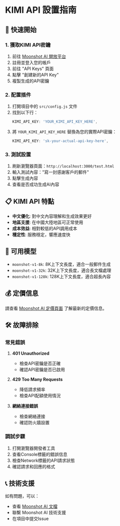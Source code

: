 # KIMI API 設置指南

## 🚀 快速開始

### 1. 獲取KIMI API密鑰

1. 前往 [Moonshot AI 開放平台](https://platform.moonshot.cn/)
2. 註冊並登入您的帳戶
3. 前往 "API Keys" 頁面
4. 點擊 "創建新的API Key"
5. 複製生成的API密鑰

### 2. 配置插件

1. 打開項目中的 `src/config.js` 文件
2. 找到以下行：
   ```javascript
   KIMI_API_KEY: 'YOUR_KIMI_API_KEY_HERE',
   ```
3. 將 `YOUR_KIMI_API_KEY_HERE` 替換為您的實際API密鑰：
   ```javascript
   KIMI_API_KEY: 'sk-your-actual-api-key-here',
   ```

### 3. 測試設置

1. 刷新瀏覽器頁面：`http://localhost:3000/test.html`
2. 輸入測試內容："寫一封感謝客戶的郵件"
3. 點擊生成內容
4. 查看是否成功生成AI內容

## 📋 KIMI API 特點

- **中文優化**: 對中文內容理解和生成效果更好
- **地區支援**: 在中國大陸地區可正常使用
- **成本效益**: 相對較低的API調用成本
- **穩定性**: 服務穩定，響應速度快

## 🔧 可用模型

- `moonshot-v1-8k`: 8K上下文長度，適合一般郵件生成
- `moonshot-v1-32k`: 32K上下文長度，適合長文檔處理
- `moonshot-v1-128k`: 128K上下文長度，適合超長內容

## 💰 定價信息

請查看 [Moonshot AI 定價頁面](https://platform.moonshot.cn/pricing) 了解最新的定價信息。

## 🛠️ 故障排除

### 常見錯誤

1. **401 Unauthorized**
   - 檢查API密鑰是否正確
   - 確認API密鑰是否已啟用

2. **429 Too Many Requests**
   - 降低請求頻率
   - 檢查API配額使用情況

3. **網絡連接錯誤**
   - 檢查網絡連接
   - 確認防火牆設置

### 調試步驟

1. 打開瀏覽器開發者工具
2. 查看Console標籤的錯誤信息
3. 檢查Network標籤的API請求狀態
4. 確認請求和回應的格式

## 📞 技術支援

如有問題，可以：
- 查看 [Moonshot AI 文檔](https://platform.moonshot.cn/docs)
- 聯繫 Moonshot AI 技術支援
- 在項目中提交Issue